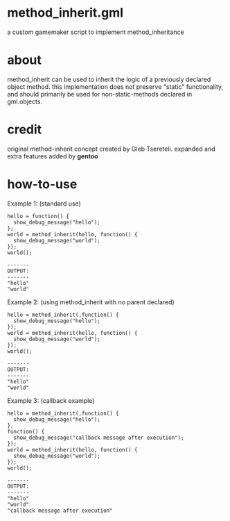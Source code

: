 # method_inherit.gml
a custom gamemaker script to implement method_inheritance

# about
method_inherit can be used to inherit the logic of a previously declared object method.
this implementation does not preserve "static" functionality, and should primarily be used for non-static-methods declared in gml.objects.

# credit
original method-inherit concept created by Gleb Tsereteli. expanded and extra features added by __gentoo__

# how-to-use
Example 1: (standard use)
```
hello = function() {
  show_debug_message("hello");
};
world = method_inherit(hello, function() {
  show_debug_message("world");
});
world();

-------
OUTPUT:
-------
"hello"
"world"
```
Example 2: (using method_inherit with no parent declared)
```
hello = method_inherit(,function() {
  show_debug_message("hello");
});
world = method_inherit(hello, function() {
  show_debug_message("world");
});
world();

-------
OUTPUT:
-------
"hello"
"world"
```
Example 3: (callback example)
```
hello = method_inherit(,function() {
  show_debug_message("hello");
}, 
function() {
  show_debug_message("callback message after execution");
});
world = method_inherit(hello, function() {
  show_debug_message("world");
});
world();

-------
OUTPUT:
-------
"hello"
"world"
"callback message after execution"
```
